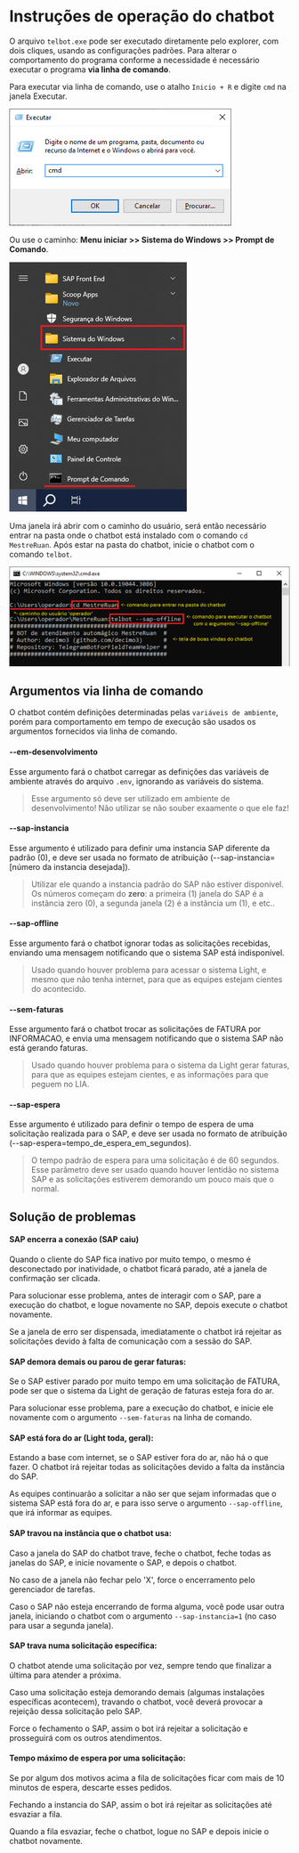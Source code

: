 # Instruções de operação do chatbot

O arquivo `telbot.exe` pode ser executado diretamente pelo explorer, com dois cliques, usando as configurações padrões. Para alterar o comportamento do programa conforme a necessidade é necessário executar o programa **via linha de comando**.

Para executar via linha de comando, use o atalho `Inicio + R` e digite `cmd` na janela Executar.

![Janela EXECUTAR do Windows](./assert/executar.png)

Ou use o caminho: **Menu iniciar >> Sistema do Windows >> Prompt de Comando**.

![Menu Iniciar do Windows](./assert/menu_iniciar.png)

Uma janela irá abrir com o caminho do usuário, será então necessário entrar na pasta onde o chatbot está instalado com o comando `cd MestreRuan`. Após estar na pasta do chatbot, inicie o chatbot com o comando `telbot`.

![Iniciando o chatbot via linha de comando](./assert/prompt_de_comando.png)

## Argumentos via linha de comando

O chatbot contém definições determinadas pelas `variáveis de ambiente`, porém para comportamento em tempo de execução são usados os argumentos fornecidos via linha de comando.

#### --em-desenvolvimento

Esse argumento fará o chatbot carregar as definições das variáveis de ambiente através do arquivo `.env`, ignorando as variáveis do sistema.

> Esse argumento só deve ser utilizado em ambiente de desenvolvimento! Não utilizar se não souber exaamente o que ele faz!

#### --sap-instancia

Esse argumento é utilizado para definir uma instancia SAP diferente da padrão (0), e deve ser usada no formato de atribuição (--sap-instancia=[número da instancia desejada]).

> Utilizar ele quando a instancia padrão do SAP não estiver disponível. Os números começam do **zero**: a primeira (1) janela do SAP é a instância zero (0), a segunda janela (2) é a instância um (1), e etc..

#### --sap-offline

Esse argumento fará o chatbot ignorar todas as solicitações recebidas, enviando uma mensagem notificando que o sistema SAP está indisponível.

> Usado quando houver problema para acessar o sistema Light, e mesmo que não tenha internet, para que as equipes estejam cientes do acontecido.

#### --sem-faturas

Esse argumento fará o chatbot trocar as solicitações de FATURA por INFORMACAO, e envia uma mensagem notificando que o sistema SAP não está gerando faturas.

> Usado quando houver problema para o sistema da Light gerar faturas, para que as equipes estejam cientes, e as informações para que peguem no LIA.

#### --sap-espera

Esse argumento é utilizado para definir o tempo de espera de uma solicitação realizada para o SAP, e deve ser usada no formato de atribuição (--sap-espera=tempo_de_espera_em_segundos).

> O tempo padrão de espera para uma solicitação é de 60 segundos. Esse parâmetro deve ser usado quando houver lentidão no sistema SAP e as solicitações estiverem demorando um pouco mais que o normal.

## Solução de problemas

#### SAP encerra a conexão (SAP caiu)

Quando o cliente do SAP fica inativo por muito tempo, o mesmo é desconectado por inatividade, o chatbot ficará parado, até a janela de confirmação ser clicada.

Para solucionar esse problema, antes de interagir com o SAP, pare a execução do chatbot, e logue novamente no SAP, depois execute o chatbot novamente.

Se a janela de erro ser dispensada, imediatamente o chatbot irá rejeitar as solicitações devido à falta de comunicação com a sessão do SAP.

#### SAP demora demais ou parou de gerar faturas:

Se o SAP estiver parado por muito tempo em uma solicitação de FATURA, pode ser que o sistema da Light de geração de faturas esteja fora do ar.

Para solucionar esse problema, pare a execução do chatbot, e inicie ele novamente com o argumento `--sem-faturas` na linha de comando.

#### SAP está fora do ar (Light toda, geral):

Estando a base com internet, se o SAP estiver fora do ar, não há o que fazer. O chatbot irá rejeitar todas as solicitações devido a falta da instância do SAP.

As equipes continuarão a solicitar a não ser que sejam informadas que o sistema SAP está fora do ar, e para isso serve o argumento `--sap-offline`, que irá informar as equipes.

#### SAP travou na instância que o chatbot usa:

Caso a janela do SAP do chatbot trave, feche o chatbot, feche todas as janelas do SAP, e inicie novamente o SAP, e depois o chatbot.

No caso de a janela não fechar pelo 'X', force o encerramento pelo gerenciador de tarefas.

Caso o SAP não esteja encerrando de forma alguma, você pode usar outra janela, iniciando o chatbot com o argumento `--sap-instancia=1` (no caso para usar a segunda janela).

#### SAP trava numa solicitação específica:

O chatbot atende uma solicitação por vez, sempre tendo que finalizar a última para atender a próxima.

Caso uma solicitação esteja demorando demais (algumas instalações específicas acontecem), travando o chatbot, você deverá provocar a rejeição dessa solicitação pelo SAP.

Force o fechamento o SAP, assim o bot irá rejeitar a solicitação e prosseguirá com os outros atendimentos.

#### Tempo máximo de espera por uma solicitação:

Se por algum dos motivos acima a fila de solicitações ficar com mais de 10 minutos de espera, descarte esses pedidos.

Fechando a instancia do SAP, assim o bot irá rejeitar as solicitações até esvaziar a fila.

Quando a fila esvaziar, feche o chatbot, logue no SAP e depois inicie o chatbot novamente.
